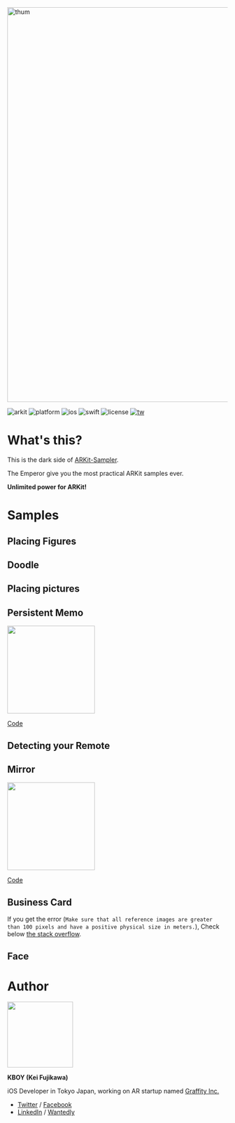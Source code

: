 <img width="900" alt="thum" src="https://user-images.githubusercontent.com/17683316/45263530-90de8980-b465-11e8-846f-9e04a5e80874.png">

![arkit](https://img.shields.io/badge/ARKit-2.0-brightgreen.svg) ![platform](https://img.shields.io/badge/platform-ios-blue.svg) ![ios](https://img.shields.io/badge/ios-11.0%2B-blue.svg) ![swift](https://img.shields.io/badge/swift-4.2-orange.svg) ![license](https://img.shields.io/badge/license-MIT-lightgrey.svg)
 <a href="https://twitter.com/kboy_silvergym">![tw](https://img.shields.io/badge/twitter-%40kboy__silvergym-blue.svg)</a>

# What's this?

This is the dark side of [ARKit-Sampler](https://github.com/shu223/ARKit-Sampler).

The Emperor give you the most practical ARKit samples ever.

**Unlimited power for ARKit!**

# Samples

## Placing Figures

## Doodle

## Placing pictures

## Persistent Memo

<img src="https://user-images.githubusercontent.com/17683316/45592370-8b24fe80-b9a5-11e8-8e16-7d4ea620e8f1.gif" width=200>

[Code](https://github.com/kboy-silvergym/ARKit-Emperor/tree/master/ARKit-Emperor/View/Memo)

## Detecting your Remote

## Mirror

<img src="https://user-images.githubusercontent.com/17683316/45592371-8b24fe80-b9a5-11e8-8b8a-0c35593c75c9.gif" width=200>

[Code](https://github.com/kboy-silvergym/ARKit-Emperor/tree/master/ARKit-Emperor/View/Mirror)

## Business Card

If you get the error (`Make sure that all reference images are greater than 100 pixels and have a positive physical size in meters.`), Check below [the stack overflow](https://stackoverflow.com/questions/49006651/invalid-reference-image-arkit-1-5).


## Face

# Author

<img src ="https://user-images.githubusercontent.com/17683316/45592081-eacbdb80-b99e-11e8-8086-74e5510e0b96.jpg" width=150>

**KBOY (Kei Fujikawa)**

iOS Developer in Tokyo Japan, working on AR startup named [Graffity Inc.](https://www.graffity.jp/)

- [Twitter](https://twitter.com/kboy_silvergym) / [Facebook](https://www.facebook.com/kei.fujikawa1)
- [LinkedIn](https://www.linkedin.com/in/kei-fujikawa) / [Wantedly](https://www.wantedly.com/users/17820205)
